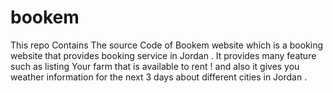 # bookem
This repo Contains The source Code of Bookem website which is a booking website that provides booking service in Jordan . It provides many feature such as listing Your farm that is available to rent ! and also it gives you weather information for the next 3 days about different cities in Jordan .
